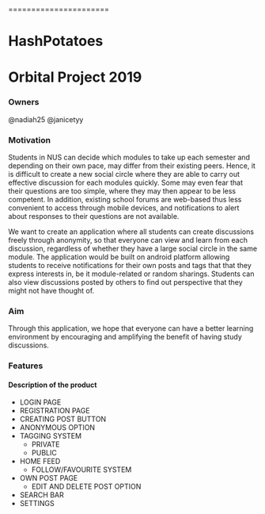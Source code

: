 ======================
# HashPotatoes
Orbital Project 2019
======================

### Owners
@nadiah25 
@janicetyy

### Motivation
Students in NUS can decide which modules to take up each semester and depending on their own pace, may differ from their existing peers. Hence, it is difficult to create a new social circle where they are able to carry out effective discussion for each modules quickly. Some may even fear that their questions are too simple, where they may then appear to be less competent. In addition, existing school forums are web-based thus less convenient to access through mobile devices, and notifications to alert about responses to their questions are not available.

We want to create an application where all students can create discussions freely through anonymity, so that everyone can view and learn from each discussion, regardless of whether they have a large social circle in the same module. The application would be built on android platform allowing students to receive notifications for their own posts and tags that that they express interests in, be it module-related or random sharings. Students can also view discussions posted by others to find out perspective that they might not have thought of. 

### Aim
Through this application, we hope that everyone can have a better learning environment by encouraging and amplifying the benefit of having study discussions.

### Features
#### Description of the product
* LOGIN PAGE
* REGISTRATION PAGE
* CREATING POST BUTTON
* ANONYMOUS OPTION
* TAGGING SYSTEM
    * PRIVATE
    * PUBLIC
* HOME FEED
    * FOLLOW/FAVOURITE SYSTEM
* OWN POST PAGE
    * EDIT AND DELETE POST OPTION
* SEARCH BAR
* SETTINGS
